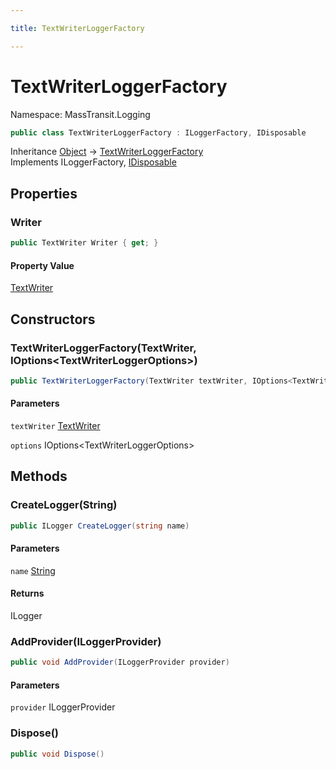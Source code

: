```yaml
---

title: TextWriterLoggerFactory

---
```


# TextWriterLoggerFactory

Namespace: MassTransit.Logging

```csharp
public class TextWriterLoggerFactory : ILoggerFactory, IDisposable
```

Inheritance [Object](https://learn.microsoft.com/en-us/dotnet/api/system.object) → [TextWriterLoggerFactory](../masstransit-logging/textwriterloggerfactory)<br/>
Implements ILoggerFactory, [IDisposable](https://learn.microsoft.com/en-us/dotnet/api/system.idisposable)

## Properties

### **Writer**

```csharp
public TextWriter Writer { get; }
```

#### Property Value

[TextWriter](https://learn.microsoft.com/en-us/dotnet/api/system.io.textwriter)<br/>

## Constructors

### **TextWriterLoggerFactory(TextWriter, IOptions\<TextWriterLoggerOptions\>)**

```csharp
public TextWriterLoggerFactory(TextWriter textWriter, IOptions<TextWriterLoggerOptions> options)
```

#### Parameters

`textWriter` [TextWriter](https://learn.microsoft.com/en-us/dotnet/api/system.io.textwriter)<br/>

`options` IOptions\<TextWriterLoggerOptions\><br/>

## Methods

### **CreateLogger(String)**

```csharp
public ILogger CreateLogger(string name)
```

#### Parameters

`name` [String](https://learn.microsoft.com/en-us/dotnet/api/system.string)<br/>

#### Returns

ILogger<br/>

### **AddProvider(ILoggerProvider)**

```csharp
public void AddProvider(ILoggerProvider provider)
```

#### Parameters

`provider` ILoggerProvider<br/>

### **Dispose()**

```csharp
public void Dispose()
```
